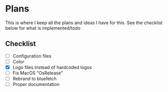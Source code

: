 # Plans

This is where I keep all the plans and ideas I have for this. See the checklist below for what is implemented/todo

## Checklist

- [ ] Configuration files
- [ ] Color
- [X] Logo files instead of hardcoded logos
- [ ] Fix MacOS "OsRelease"
- [ ] Rebrand to bluefetch
- [ ] Proper documentation
